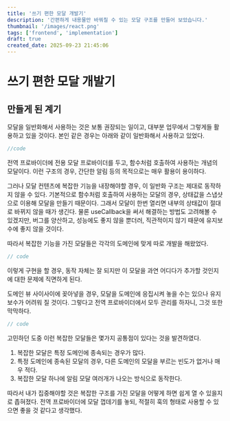 ```yaml
---
title: '쓰기 편한 모달 개발기'
description: '간편하게 내용물만 바꿔칠 수 있는 모달 구조를 만들어 보았습니다.'
thumbnail: '/images/react.png'
tags: ['frontend', 'implementation']
draft: true
created_date: 2025-09-23 21:45:06
---
```


# 쓰기 편한 모달 개발기

## 만들게 된 계기

모달을 일반화해서 사용하는 것은 보통 권장되는 일이고, 대부분 업무에서 그렇게들 활용하고 있을 것이다. 본인 같은 경우는 아래와 같이 일반화해서 사용하고 있었다.

```js
//code
```

전역 프로바이더에 전용 모달 프로바이더를 두고, 함수처럼 호출하여 사용하는 개념의 모달이다. 이런 구조의 경우, 간단한 알림 등의 목적으로는 매우 활용이 용이하다.

그러나 모달 컨텐츠에 복잡한 기능을 내장해야할 경우, 이 일반화 구조는 제대로 동작하지 않을 수 있다. 기본적으로 함수처럼 호출하여 사용하는 모달의 경우, 상태값을 스냅샷으로 이용해 모달을 만들기 때문이다. 그래서 모달이 한번 열리면 내부의 상태값이 절대로 바뀌지 않을 때가 생긴다. 물론 useCallback을 써서 해결하는 방법도 고려해볼 수 있겠지만, 버그를 양산하고, 성능에도 좋지 않을 뿐더러, 직관적이지 않기 때문에 유지보수에 좋지 않을 것이다.

따라서 복잡한 기능을 가진 모달들은 각각의 도메인에 맞게 따로 개발을 해왔었다.

```js
// code
```

이렇게 구현을 할 경우, 동작 자체는 잘 되지만 이 모달을 과연 어디다가 추가할 것인지에 대한 문제에 직면하게 된다.

도메인 뷰 사이사이에 꽂아넣을 경우, 모달을 도메인에 응집시켜 놓을 수는 있으나 유지보수가 어려워 질 것이다.
그렇다고 전역 프로바이더에서 모두 관리를 하자니, 그것 또한 막막하다.

```js
// code
```

고민하던 도중 이런 복잡한 모달들은 몇가지 공통점이 있다는 것을 발견하였다.

1. 복잡한 모달은 특정 도메인에 종속되는 경우가 많다.
2. 특정 도메인에 종속된 모달의 경우, 다른 도메인의 모달을 부르는 빈도가 없거나 매우 적다.
3. 복잡한 모달 하나에 알림 모달 여러개가 나오는 방식으로 동작한다.

따라서 내가 집중해야할 것은 복잡한 구조를 가진 모달을 어떻게 하면 쉽게 열 수 있을지로 좁혀졌다.
전역 프로바이더에 모달 껍데기를 놓되, 적절히 훅의 형태로 사용할 수 있으면 좋을 것 같다고 생각했다.

